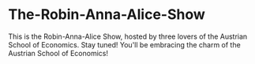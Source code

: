 # The-Robin-Anna-Alice-Show
This is the Robin-Anna-Alice Show, hosted by three lovers of the Austrian School of Economics. Stay tuned! You'll be embracing the charm of the Austrian School of Economics!
